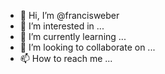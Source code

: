- 👋 Hi, I’m @francisweber
- 👀 I’m interested in ...
- 🌱 I’m currently learning ...
- 💞️ I’m looking to collaborate on ...
- 📫 How to reach me ...

<!---
francisweber/francisweber is a ✨ special ✨ repository because its `README.md` (this file) appears on your GitHub profile.
You can click the Preview link to take a look at your changes.
--->
